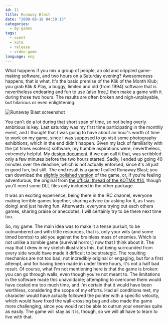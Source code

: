 ```yaml
---
id: 11
title: Runaway Blast
date: "2008-08-18 04:50:13"
categories:
  - my-games
tags:
  - event
  - kotm
  - release
  - video-game
language: eng
---
```


What happens if you mix a group of people, an old and crippled game-making software, and two hours on a Saturday evening? Awesomeness happens, that is what. It's the basic premise of the Klik of the Month Klub; you grab Klik & Play, a buggy, limited and old (from 1994) software that is nevertheless endearing and fun to use (also free,) then make a game with it during those two hours. The results are often broken and nigh-unplayable, but hilarious or even enlightening.

![Runaway Blast screenshot](/files/2008/08-runaway-blast/runawayblast.gif "Runaway Blast screenshot")

You can't do a lot during that short span of time, so not being overly ambitious is key. Last saturday was my first time participating in the monthly event, and I thought that I was going to have about an hour's worth of time to work on my game, since I was supposed to go visit some photography exhibitions, which in the end didn't happen. Given my lack of familiarity with the (at times esoteric) software, my humble aspirations were, nevertheless, extremely helpful. My [design document](/files/2008/08-runaway-blast/designscribbles.jpg), if we can call it that, was scribbled only a few minutes before the two hours started. Sadly, I ended up going 40 minutes over the deadline, which is not actually enforced, since it's all just in good fun, but still. The end result is a game I called Runaway Blast; you can download the [slightly polished version](/files/2008/08-runaway-blast/runawayblast.zip) of the game, or, if you're feeling adventurous, the original from [the official thread of the KOTMK #14](http://www.glorioustrainwrecks.com/node/212#comment-1092), though you'll need some DLL files only included in the other package.

It was an exciting experience, being there in the IRC channel, everyone making terrible games together, sharing advice (or asking for it, as I was doing) and just having fun. Afterwards, everyone trying out each others games, sharing praise or anecdotes. I will certainly try to be there next time too.

So, my game. The main idea was to make it a tense pursuit, to be outnumbered and with little resources, that is, only your wits (and some timed bombs) to aid you against the brainless mass of enemies. Which is not unlike a zombie game (survival horror,) now that I think about it. The map that I drew in my sketch illustrates this, but being surrounded from every side would have made it difficult to be strategic. The resulting mechanics are not too bad; not incredibly original or engaging, but for a first attempt, and for having been made in under three hours, it's not a half bad result. Of course, what I'm not mentioning here is that the game is broken: you can go through walls, even though you're not meant to. The limitations in the software made this unavoidable; attempting to overcome them would have costed me too much time, and I'm certain that it would have been worthless, considering the scope of my efforts. Had all conditions met, my character would have actually followed the pointer with a specific velocity, which would have fixed the wall-crossing bug and also made the game more challenging, since you would not be able to outrun your enemies quite as easily. The game will stay as it is, though, so we will all have to learn to live with that.
